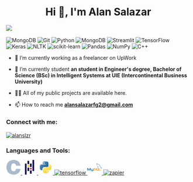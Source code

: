 <h1 align="center">Hi 👋, I'm Alan Salazar</h1>

![](https://komarev.com/ghpvc/?username=alanslzrr&color=dc143c)

<p>
  <img alt="MongoDB" src="https://img.shields.io/badge/-MongoDB-13aa52?style=flat-square&logo=mongodb&logoColor=white" />
  <img alt="Git" src="https://img.shields.io/badge/-Git-F05032?style=flat-square&logo=git&logoColor=white" />
  <img alt="Python" src="https://img.shields.io/badge/python-blue.svg" />
  <img alt="MongoDB" src="https://img.shields.io/badge/mongodb-green.svg" />
  <img alt="Streamlit" src="https://img.shields.io/badge/streamlit-red.svg" />
  <img alt="TensorFlow" src="https://img.shields.io/badge/TensorFlow-orange.svg" />
  <img alt="Keras" src="https://img.shields.io/badge/Keras-red.svg" />
  <img alt="NLTK" src="https://img.shields.io/badge/NLTK-green.svg" />
  <img alt="scikit-learn" src="https://img.shields.io/badge/scikit--learn-orange.svg" />
  <img alt="Pandas" src="https://img.shields.io/badge/pandas-yellow.svg" />
  <img alt="NumPy" src="https://img.shields.io/badge/numpy-blue.svg" />
  <img alt="C++" src="https://img.shields.io/badge/C%2B%2B-blue.svg" />
</p>


- 🔭 I’m currently working as a freelancer on UpWork

- 🌱 I’m currently student **an student in Engineer's degree, Bachelor of Science (BSc) in Intelligent Systems at UIE (Intercontinental Business University)**

- 👨‍💻 All of my public projects are available here.


- 📫 How to reach me **alansalazarfg2@gmail.com**

<h3 align="left">Connect with me:</h3>
<p align="left">
<a href="https://linkedin.com/in/alanslzr" target="blank"><img align="center" src="https://raw.githubusercontent.com/rahuldkjain/github-profile-readme-generator/master/src/images/icons/Social/linked-in-alt.svg" alt="alanslzr" height="30" width="40" /></a>
</p>
<h3 align="left">Languages and Tools:</h3>
<p align="left">
  <a href="https://www.cprogramming.com/" target="_blank" rel="noreferrer">
    <img src="https://raw.githubusercontent.com/devicons/devicon/master/icons/c/c-original.svg" alt="c" width="40" height="40"/>
  </a>
  <a href="https://pandas.pydata.org/" target="_blank" rel="noreferrer">
    <img src="https://raw.githubusercontent.com/devicons/devicon/2ae2a900d2f041da66e950e4d48052658d850630/icons/pandas/pandas-original.svg" alt="pandas" width="40" height="40"/>
  </a>
  <a href="https://www.python.org" target="_blank" rel="noreferrer">
    <img src="https://raw.githubusercontent.com/devicons/devicon/master/icons/python/python-original.svg" alt="python" width="40" height="40"/>
  </a>
  <a href="https://www.tensorflow.org" target="_blank" rel="noreferrer">
    <img src="https://www.vectorlogo.zone/logos/tensorflow/tensorflow-icon.svg" alt="tensorflow" width="40" height="40"/>
  </a>
  <a href="https://raw.githubusercontent.com/devicons/devicon/master/icons/mysql/mysql-original-wordmark.svg" target="_blank" rel="noreferrer">
    <img src="https://raw.githubusercontent.com/devicons/devicon/master/icons/mysql/mysql-original-wordmark.svg" alt="mysql" width="40" height="40"/>
  </a>
  <a href="https://www.vectorlogo.zone/logos/zapier/zapier-icon.svg" target="_blank" rel="noreferrer">
    <img src="https://www.vectorlogo.zone/logos/zapier/zapier-icon.svg" alt="zapier" width="40" height="40"/>
  </a>

</p>

